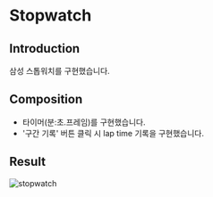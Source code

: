 # Stopwatch
## Introduction
삼성 스톱워치를 구현했습니다.

## Composition
- 타이머(분:초.프레임)를 구현했습니다.
- '구간 기록' 버튼 클릭 시 lap time 기록을 구현했습니다.

## Result
![stopwatch](https://user-images.githubusercontent.com/97423205/198182504-a3727846-b2b3-495b-9991-9673fd3d44fd.gif)
